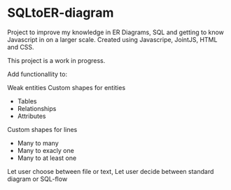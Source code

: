 # SQLtoER-diagram

Project to improve my knowledge in ER Diagrams, SQL and getting to know Javascript in on a larger scale.
Created using Javascripe, JointJS, HTML and CSS.


This project is a work in progress. 



Add functionallity to: 

Weak entities
Custom shapes for entities
  - Tables
  - Relationships
  - Attributes

Custom shapes for lines
  - Many to many
  - Many to exacly one
  - Many to at least one

Let user choose between file or text, 
Let user decide between standard diagram or SQL-flow

